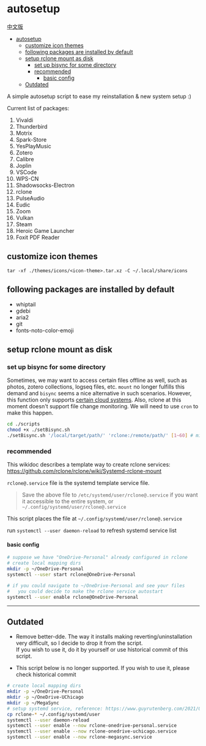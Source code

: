 # autosetup

[中文版](./README.md)

- [autosetup](#autosetup)
  - [customize icon themes](#customize-icon-themes)
  - [following packages are installed by default](#following-packages-are-installed-by-default)
  - [setup rclone mount as disk](#setup-rclone-mount-as-disk)
    - [set up bisync for some directory](#set-up-bisync-for-some-directory)
    - [recommended](#recommended)
      - [basic config](#basic-config)
  - [Outdated](#outdated)

A simple autosetup script to ease my reinstallation & new system setup :)

Current list of packages:
1. Vivaldi
2. Thunderbird
3. Motrix
4. Spark-Store
5. YesPlayMusic
6. Zotero
7. Calibre
8. Joplin
9.  VSCode
10. WPS-CN
11. Shadowsocks-Electron
12. rclone
13. PulseAudio
14. Eudic
15. Zoom
16. Vulkan
17. Steam
18. Heroic Game Launcher
19. Foxit PDF Reader

## customize icon themes

`tar -xf ./themes/icons/<icon-theme>.tar.xz -C ~/.local/share/icons`

## following packages are installed by default

- whiptail
- gdebi
- aria2
- git
- fonts-noto-color-emoji

## setup rclone mount as disk

### set up bisync for some directory

Sometimes, we may want to access certain files offline as well, such as photos, zotero collections, logseq files, etc. `mount` no longer fulfills this demand and `bisync` seems a nice alternative in such scenarios. However, this function only supports [certain cloud systems](https://rclone.org/bisync/#supported-backends). Also, rclone at this moment doesn't support file change monitoring. We will need to use `cron` to make this happen.

```bash
cd ./scripts
chmod +x ./setBisync.sh
./setBisync.sh '/local/target/path/' 'rclone:/remote/path/' [1~60] # mins, default 30 mins
```

### recommended

This wikidoc describes a template way to create rclone services: https://github.com/rclone/rclone/wiki/Systemd-rclone-mount

`rclone@.service` file is the systemd template service file.
> Save the above file to `/etc/systemd/user/rclone@.service` if you want it accessible to the entire system, or `~/.config/systemd/user/rclone@.service`

This script places the file at `~/.config/systemd/user/rclone@.service`

run `systemctl --user daemon-reload` to refresh systemd service list

#### basic config

```bash
# suppose we have "OneDrive-Personal" already configured in rclone
# create local mapping dirs
mkdir -p ~/OneDrive-Personal
systemctl --user start rclone@OneDrive-Personal

# if you could navigate to ~/OneDrive-Personal and see your files
#   you could decide to make the rclone service autostart
systemctl --user enable rclone@OneDrive-Personal
```

***

## Outdated

- Remove better-dde. The way it installs making reverting/uninstallation very difficult, so I decide to drop it from the script. \
  If you wish to use it, do it by yourself or use historical commit of this script.

- This script below is no longer supported. If you wish to use it, please check historical commit
```bash
# create local mapping dirs
mkdir -p ~/OneDrive-Personal
mkdir -p ~/OneDrive-UChicago
mkdir -p ~/MegaSync
# setup systemd service, reference: https://www.guyrutenberg.com/2021/06/25/autostart-rclone-mount-using-systemd/
cp rclone-* ~/.config/systemd/user
systemctl --user daemon-reload
systemctl --user enable --now rclone-onedrive-personal.service
systemctl --user enable --now rclone-onedrive-uchicago.service
systemctl --user enable --now rclone-megasync.service
```
